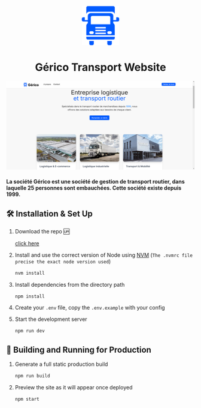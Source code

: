 <div align="center">
  <img alt="Logo" src="public/app/gerico-logo-icon.svg" width="100" />
</div>
<h1 align="center">
  Gérico Transport Website
</h1>

![demo](public/og.png)

#### La société Gérico est une société de gestion de transport routier, dans laquelle 25 personnes sont embauchées. Cette société existe depuis 1999.

## 🛠 Installation & Set Up

1. Download the repo :up:

   [click here](https://github.com/AbassHammed/gerico-client)

2. Install and use the correct version of Node using [NVM](https://github.com/nvm-sh/nvm) (`The .nvmrc file precise the exact node version used`)

   ```sh
   nvm install
   ```

3. Install dependencies from the directory path

   ```sh
   npm install
   ```

4. Create your `.env` file, copy the `.env.example` with your config

5. Start the development server

   ```sh
   npm run dev
   ```

## 🚀 Building and Running for Production

1. Generate a full static production build

   ```sh
   npm run build
   ```

1. Preview the site as it will appear once deployed

   ```sh
   npm start
   ```
